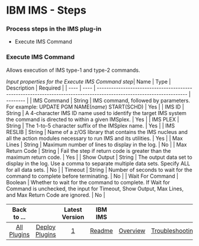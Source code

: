 
# IBM IMS - Steps


### Process steps in the IMS plug-in

* Execute IMS Command


### Execute IMS Command

Allows execution of IMS type-1 and type-2 commands.


*Input properties for the Execute IMS Command step*| Name | Type | Description                                                                                                          | Required |
| ---- | ---- | -------------------------------------------------------------------------------------------------------------------- | -------- |
| IMS Command | String | IMS command, followed by parameters. For example: UPDATE PGM NAME(*name*) START(SCHD) | Yes |
| IMS ID | String | A 4-character IMS ID name used to identify the target IMS system the command is directed to within a given IMSplex. | Yes |
| IMS PLEX | String | The 1-to-5 character suffix of the IMSplex name. | Yes |
| IMS RESLIB | String | Name of a z/OS library that contains the IMS nucleus and all the action modules necessary to run IMS and its utilities. | Yes |
| Max Lines | String | Maximum number of lines to display in the log. | No |
| Max Return Code | String | Fail the step if return code is greater than the maximum return code. | Yes |
| Show Output | String | The output data set to display in the log. Use a comma to separate multiple data sets. Specify ALL for all data sets. | No |
| Timeout | String | Number of seconds to wait for the command to complete before terminating.  | No |
| Wait For Command | Boolean | Whether to wait for the command to complete. If Wait for Command is unchecked, the input for Timeout, Show Output, Max Lines, and Max Return Code are ignored. | No |



|Back to ...||Latest Version|IBM IMS |||||
| :---: | :---: | :---: | :---: | :---: | :---: | :---: | :---: |
|[All Plugins](../../index.md)|[Deploy Plugins](../README.md)|[1](https://raw.githubusercontent.com/UrbanCode/IBM-UCD-PLUGINS/main/files/IMSz/IMS_Plugin_v1.zip)|[Readme](README.md)|[Overview](overview.md)|[Troubleshooting](troubleshooting.md)|[Usage](usage.md)|[Downloads](downloads.md)|

